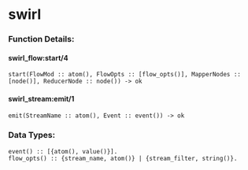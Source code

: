 swirl
=====


### Function Details: ###

#### swirl_flow:start/4 #####

    start(FlowMod :: atom(), FlowOpts :: [flow_opts()], MapperNodes :: [node()], ReducerNode :: node()) -> ok
    
#### swirl_stream:emit/1 #####

    emit(StreamName :: atom(), Event :: event()) -> ok
    
### Data Types: ###

    event() :: [{atom(), value()}].
    flow_opts() :: {stream_name, atom()} | {stream_filter, string()}.
